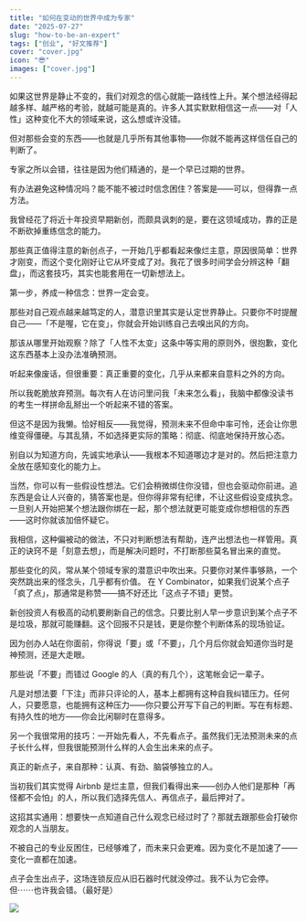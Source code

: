 ```yaml
---
title: "如何在变动的世界中成为专家"
date: "2025-07-27"
slug: "how-to-be-an-expert"
tags: ["创业", "好文推荐"]
cover: "cover.jpg"
icon: "😎"
images: ["cover.jpg"]
---
```

如果这世界是静止不变的，我们对观念的信心就能一路线性上升。某个想法经得起越多样、越严格的考验，就越可能是真的。许多人其实默默相信这一点——对「人性」这种变化不大的领域来说，这么想或许没错。



但对那些会变的东西——也就是几乎所有其他事物——你就不能再这样信任自己的判断了。



专家之所以会错，往往是因为他们精通的，是一个早已过期的世界。



有办法避免这种情况吗？能不能不被过时信念困住？答案是——可以，但得靠一点方法。



我曾经花了将近十年投资早期新创，而颇具讽刺的是，要在这领域成功，靠的正是不断砍掉重练信念的能力。



那些真正值得注意的新创点子，一开始几乎都看起来像烂主意，原因很简单：世界才刚变，而这个变化刚好让它从坏变成了对。我花了很多时间学会分辨这种「翻盘」，而这套技巧，其实也能套用在一切新想法上。



第一步，养成一种信念：世界一定会变。



那些对自己观点越来越笃定的人，潜意识里其实是认定世界静止。只要你不时提醒自己——「不是喔，它在变」，你就会开始训练自己去嗅出风的方向。



那该从哪里开始观察？除了「人性不太变」这条中等实用的原则外，很抱歉，变化这东西基本上没办法准确预测。



听起来像废话，但很重要：真正重要的变化，几乎从来都来自意料之外的方向。



所以我乾脆放弃预测。每次有人在访问里问我「未来怎么看」，我脑中都像没读书的考生一样拼命乱掰出一个听起来不错的答案。



但这不是因为我懒。恰好相反——我觉得，预测未来不但命中率可怜，还会让你思维变得僵硬。与其乱猜，不如选择更实际的策略：彻底、彻底地保持开放心态。



别自以为知道方向，先诚实地承认——我根本不知道哪边才是对的。然后把注意力全放在感知变化的能力上。



当然，你可以有一些假设性想法。它们会稍微绑住你没错，但也会驱动你前进。追东西是会让人兴奋的，猜答案也是。但你得非常有纪律，不让这些假设变成执念。
一旦别人开始把某个想法跟你绑在一起，那个想法就更可能变成你想相信的东西——这时你就该加倍怀疑它。



我相信，这种偏被动的做法，不只对判断想法有帮助，连产出想法也一样管用。真正的诀窍不是「刻意去想」，而是解决问题时，不打断那些莫名冒出来的直觉。



那些变化的风，常从某个领域专家的潜意识中吹出来。只要你对某件事够熟，一个突然跳出来的怪念头，几乎都有价值。
在 Y Combinator，如果我们说某个点子「疯了点」，那通常是称赞——搞不好还比「这点子不错」更赞。



新创投资人有极高的动机要刷新自己的信念。只要比别人早一步意识到某个点子不是垃圾，那就可能赚翻。这个回报不只是钱，更是你整个判断体系的现场验证。



因为创办人站在你面前，你得说「要」或「不要」，几个月后你就会知道你当时是神预测，还是大走眼。



那些说「不要」而错过 Google 的人（真的有几个），这笔帐会记一辈子。



凡是对想法要「下注」而非只评论的人，基本上都拥有这种自我纠错压力。任何人，只要愿意，也能拥有这种压力——你只要公开写下自己的判断。写在有标题、有持久性的地方——你会比闲聊时在意得多。



另一个我很常用的技巧：一开始先看人，不先看点子。虽然我们无法预测未来的点子长什么样，但我很能预测什么样的人会生出未来的点子。



真正的新点子，来自那种：认真、有劲、脑袋够独立的人。



当初我们其实觉得 Airbnb 是烂主意，但我们看得出来——创办人他们是那种「再怪都不会怕」的人，所以我们选择先信人、再信点子，最后押对了。



这招其实通用：想要快一点知道自己什么观念已经过时了？那就去跟那些会打破你观念的人当朋友。



不被自己的专业反困住，已经够难了，而未来只会更难。因为变化不是加速了——变化一直都在加速。



点子会生出点子，这场连锁反应从旧石器时代就没停过。我不认为它会停。
但⋯⋯也许我会错。（最好是）




![](https://prod-files-secure.s3.us-west-2.amazonaws.com/112d0858-5090-4d34-a606-b75eb8d65fd2/46476355-9cf3-4e99-9b7a-3531bc426380/1000202064.png?X-Amz-Algorithm=AWS4-HMAC-SHA256&X-Amz-Content-Sha256=UNSIGNED-PAYLOAD&X-Amz-Credential=ASIAZI2LB466YCHXFSTP%2F20250821%2Fus-west-2%2Fs3%2Faws4_request&X-Amz-Date=20250821T184350Z&X-Amz-Expires=3600&X-Amz-Security-Token=IQoJb3JpZ2luX2VjEKr%2F%2F%2F%2F%2F%2F%2F%2F%2F%2FwEaCXVzLXdlc3QtMiJGMEQCIC%2BuUhoOHsjtMepXL%2FgE3sei304DOIlbKNFtjPC3sGPRAiAGCoMsSloSKfx6K6uBGrx8bSpAV8VwLnnLLfUbC2xOGSqIBAjz%2F%2F%2F%2F%2F%2F%2F%2F%2F%2F8BEAAaDDYzNzQyMzE4MzgwNSIMI%2Fxcnhhnianp58iSKtwDUFU%2B4w5c8bamuQ4kHBVJ6sTTZgfNKBwtqVsw6ObVX%2FUFmhOxh1V%2BvXW3sIM4Z9MxLy5gp%2BjZXJYTBfffp%2BD9lH8HdvaLp8LvEBRZG9DuzFmowwhl9ONitz%2FM2A8kk%2BXfL%2BHTXxjIQ%2BVKpGvlm5K5JmtDOUmSESuvK9NElC5teB52atvDTu%2BGXX3WTJUuex7W4Lloqy4LR2JQfBTiEP9LQxZd0CMWX93KEE4N96qrJqOvDG5cdJa5xgceMvVaEm036gG%2ByoL7hQYr7yuWYkRvsVtuf3KnAF3orMZ8e3v2VciIX%2FWo9wYqCnX0khjspAYJ8P%2FVca9OQUDp1%2FvNvEJAKzR5WDINt0ZDQ%2FaBJIet%2Fse1SY%2Fhtavwv1e3qhfiS%2BlpZdctB9UBeGwlTjUx9VURl%2BBqAKwx67L%2FhtKhZNTzeh6IkQpCT8cGzrPm%2B7SPqNw%2FDCvMSWOHMzDQHsntgVkeOvzLDCvwWDoKAfIn3MKUiuiNAjjtOpihDqUCAvoUyjQWuufES5jOnf%2B7xPE079uWca5rLZv8bViftFCjT7CDDpxqPbD4cUtY%2BwafyQaIIFznpEKNE4rqYIhUXgtT3tMiW37Bkl%2FtIKzHgkI%2B4uyLzoAUYfWOcWLwgUikz7ow5L%2BdxQY6pgFK4KBDY44oxzXMB6wnAW6UMxs%2Bui5cUhtqKVINnYf%2Fp6hg%2BPPDkVCBpmPPNethNC5%2BrG%2B2fLoxL6cLMGEl1iDmOWI0m5H8JgGZHwqtdFb7pnZQYDTkrDlV9BJ5C690txHWc4BAhenW7%2BQk8dNkEf5C5wS0CoYGNA8pc0R43D20ksqvNxtheZRSh2T3VfnCZS%2BcTxfhGI6FLaQheJ%2FDOptUqNJEs4B6&X-Amz-Signature=6a0323aec2b08b8dddd1040067b95206aefd72846d57f5cb4c8c822c4108326c&X-Amz-SignedHeaders=host&x-amz-checksum-mode=ENABLED&x-id=GetObject)

